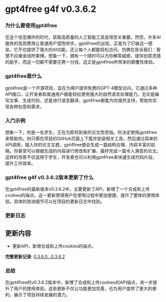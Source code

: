 # gpt4free g4f v0.3.6.2
### 为什么要使用gpt4free

在这个信息爆炸的时代，获取高质量的人工智能工具变得至关重要。然而，许多AI服务的高昂费用让普通用户望而却步。gpt4free的出现，正是为了打破这一壁垒。它不仅提供了强大的AI功能，还让每个人都能轻松访问，仿佛在告诉我们：智慧不应被金钱所束缚。想象一下，拥有一个随时可以为你解答疑惑、提供创意灵感的助手，而这一切都不需要花费一分钱，这正是gpt4free所带来的颠覆性体验。

### gpt4free是什么

gpt4free是一个开源项目，旨在为用户提供免费的GPT-4模型访问。它通过多种API接口，让开发者和普通用户都能轻松使用强大的自然语言处理能力。无论是编写文章、生成代码，还是进行语言翻译，gpt4free都能为你提供支持，帮助你实现各种创意和需求。

### 入门示例

想象一下，你是一名学生，正在为即将到来的论文而苦恼。你决定使用gpt4free来帮助你。你只需在项目的GitHub页面上下载并安装相关工具，然后通过简单的API调用，输入你的论文主题，gpt4free便会生成一篇结构合理、内容丰富的初稿。你甚至可以根据生成的内容进行修改和扩展，最终完成一篇令人满意的论文。这样的场景不仅适用于学生，开发者也可以利用gpt4free来快速生成代码片段，提升工作效率。

### gpt4free g4f v0.3.6.2版本更新了什么

在gpt4free的最新版本v0.3.6.2中，主要更新了API，新增了一个合成和上传cookies的端点。这一更新使得用户在使用过程中更加便捷，提升了整体的使用体验。具体的改进细节可以在项目的更新日志中找到。

### 更新日志

## 更新内容
- 更新API，新增合成和上传cookies的端点。

**完整更新记录**: [0.3.6.0...0.3.6.2](https://github.com/xtekky/gpt4free/compare/0.3.6.0...0.3.6.2)

### 总结

在gpt4free的v0.3.6.2版本中，新增了合成和上传cookies的API端点，进一步提升了用户的使用体验。这些更新不仅让功能更加完善，也为用户提供了更大的便利，展示了项目持续发展的潜力。